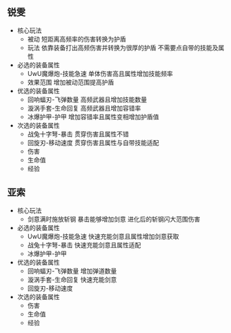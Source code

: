 ## 锐雯
- 核心玩法
    - 被动 短距离高频率的伤害转换为护盾
    - 玩法 依靠装备打出高频伤害并转换为很厚的护盾 不需要点自带的技能及属性
- 必选的装备属性
    - UwU魔爆炮-技能急速  单体伤害高且属性增加技能频率
    - 效果范围            增加被动范围提高护盾
- 优选的装备属性
    - 回响蝠刃-飞弹数量  高频武器且增加技能数量
    - 漩涡手套-生命回复  高频武器且增加容错率
    - 冰爆护甲-护甲      增加容错率且属性变相增加护盾值
- 次选的装备属性
    - 战兔十字弩-暴击    贯穿伤害且属性不错
    - 回旋刃-移动速度    贯穿伤害且属性与自带技能适配
    - 伤害
    - 生命值
    - 经验

## 亚索
- 核心玩法
    - 剑意满时施放斩钢 暴击能够增加剑意 进化后的斩钢闪大范围伤害
- 必选的装备属性
    - UwU魔爆炮-技能急速  快速充能剑意且属性增加剑意获取
    - 战兔十字弩-暴击     快速充能剑意且属性适配
    - 冰爆护甲-护甲
- 优选的装备属性
    - 回响蝠刃-飞弹数量   增加弹道数量
    - 漩涡手套-生命回复   快速充能剑意
    - 回旋刃-移动速度
- 次选的装备属性
    - 伤害
    - 生命值
    - 经验
